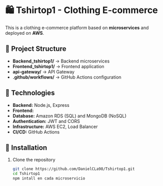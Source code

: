 # 🛍️ Tshirtop1 - Clothing E-commerce  

This is a clothing e-commerce platform based on **microservices** and deployed on **AWS**.  

## 📂 Project Structure  

- **Backend_tshirtop1/** → Backend microservices  
- **Frontend_tshirtop1/** → Frontend application  
- **api-gateway/** → API Gateway  
- **.github/workflows/** → GitHub Actions configuration  

## 🚀 Technologies  

- **Backend:** Node.js, Express  
- **Frontend:**   
- **Database:** Amazon RDS (SQL) and MongoDB (NoSQL)  
- **Authentication:** JWT and CORS  
- **Infrastructure:** AWS EC2, Load Balancer
- **CI/CD:** GitHub Actions  

## 🔧 Installation  

1. Clone the repository  

   ```sh
   git clone https://github.com/DanielCLa98/Tshirtop1.git
   cd Tshirtop1
   npm intall en cada microservicio



